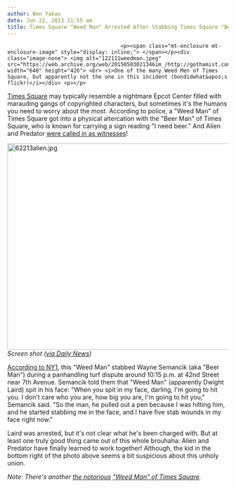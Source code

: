 ```yaml
---
author: Ben Yakas
date: Jun 22, 2013 11:55 am
title: Times Square "Weed Man" Arrested After Stabbing Times Square "Beer Man"
---
```


	
										<p><span class="mt-enclosure mt-enclosure-image" style="display: inline;"> </span></p><div class="image-none"> <img alt="122111weedman.jpeg" src="https://web.archive.org/web/20150503021346im_/http://gothamist.com/attachments/byakas/122111weedman.jpeg" width="640" height="426"> <br> <i>One of the many Weed Men of Times Square, but apparently not the one in this incident (bondidwhat&apos;s flickr)</i></div> <p></p>

<p><a href="https://web.archive.org/web/20150503021346/http://gothamist.com/tags/timessquare">Times Square</a> may typically resemble a nightmare Epcot Center filled with marauding gangs of copyrighted characters, but sometimes it&apos;s the humans you need to worry about the most. According to police, a &quot;Weed Man&quot; of Times Square got into a physical altercation with the &quot;Beer Man&quot; of Times Square, who is known for carrying a sign reading &quot;I need beer.&quot; And Alien and Predator <a href="https://web.archive.org/web/20150503021346/http://www.nydailynews.com/news/crime/weed-guy-stabs-beer-guy-times-square-article-1.1379660">were called in as witnesses</a>!</p>

<p><span class="mt-enclosure mt-enclosure-image" style="display: inline;"> </span></p><div class="image-none"> <img alt="62213alien.jpg" src="https://web.archive.org/web/20150503021346im_/http://gothamist.com/attachments/byakas/62213alien.jpg" width="640" height="469"> <br> <i> Screen shot (<a href="https://web.archive.org/web/20150503021346/http://www.nydailynews.com/news/crime/weed-guy-stabs-beer-guy-times-square-article-1.1379660">via Daily News</a>)</i></div> <p></p>

<p><a href="https://web.archive.org/web/20150503021346/http://www.ny1.com/content/top_stories/184298/man-arrested-after-argument-between-panhandlers-leads-to-alleged-assault-in-times-square">According to NY1</a>, this &quot;Weed Man&quot; stabbed Wayne Semancik (aka &quot;Beer Man&quot;) during a panhandling turf dispute around 10:15 p.m. at 42nd Street near 7th Avenue. Semancik told them that &quot;Weed Man&quot; (apparently Dwight Laird) spit in his face: &quot;When you spit in my face, darling, I&apos;m going to hit you. I don&apos;t care who you are, how big you are, I&apos;m going to hit you,&quot; Semancik said. &quot;So the man, he pulled out a pen because I was hitting him, and he started stabbing me in the face, and I have five stab wounds in my face right now.&quot;</p>

<p>Laird was arrested, but it&apos;s not clear what he&apos;s been charged with. But at least one truly good thing came out of this whole brouhaha: Alien and Predator have finally learned to work together! Although, the kid in the bottom right of the photo above seems a bit suspicious about this unholy union.</p>

<p><em>Note: There&apos;s another <a href="https://web.archive.org/web/20150503021346/http://gothamist.com/2011/07/27/weed_man_fights_for_his_right_to_be.php#photo-1">the notorious</a> <a href="https://web.archive.org/web/20150503021346/http://gothamist.com/2011/12/21/judge_tells_city_to_lay_off_weed_ma.php">&quot;Weed Man&quot; of Times Square</a>.</em></p>					
										
									
				